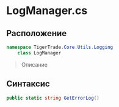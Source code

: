
# LogManager.cs
## Расположение
```csharp
namespace TigerTrade.Core.Utils.Logging  
    class LogManager
```

> Описание

## Синтаксис
```csharp
public static string GetErrorLog()
```
